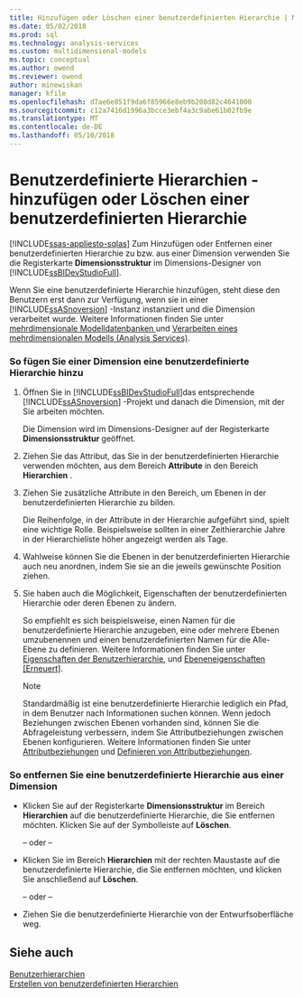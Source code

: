 ```yaml
---
title: Hinzufügen oder Löschen einer benutzerdefinierten Hierarchie | Microsoft Docs
ms.date: 05/02/2018
ms.prod: sql
ms.technology: analysis-services
ms.custom: multidimensional-models
ms.topic: conceptual
ms.author: owend
ms.reviewer: owend
author: minewiskan
manager: kfile
ms.openlocfilehash: d7ae6e851f9da6f85966e8eb9b208d82c4641000
ms.sourcegitcommit: c12a7416d1996a3bcce3ebf4a3c9abe61b02fb9e
ms.translationtype: MT
ms.contentlocale: de-DE
ms.lasthandoff: 05/10/2018
---
```

# <a name="user-defined-hierarchies---add-or-delete-a-user-defined-hierarchy"></a>Benutzerdefinierte Hierarchien - hinzufügen oder Löschen einer benutzerdefinierten Hierarchie
[!INCLUDE[ssas-appliesto-sqlas](../../includes/ssas-appliesto-sqlas.md)]
  Zum Hinzufügen oder Entfernen einer benutzerdefinierten Hierarchie zu bzw. aus einer Dimension verwenden Sie die Registerkarte **Dimensionsstruktur** im Dimensions-Designer von [!INCLUDE[ssBIDevStudioFull](../../includes/ssbidevstudiofull-md.md)].  
  
 Wenn Sie eine benutzerdefinierte Hierarchie hinzufügen, steht diese den Benutzern erst dann zur Verfügung, wenn sie in einer [!INCLUDE[ssASnoversion](../../includes/ssasnoversion-md.md)] -Instanz instanziiert und die Dimension verarbeitet wurde. Weitere Informationen finden Sie unter [mehrdimensionale Modelldatenbanken ](../../analysis-services/multidimensional-models/multidimensional-model-databases-ssas.md) und [Verarbeiten eines mehrdimensionalen Modells &#40;Analysis Services&#41;](../../analysis-services/multidimensional-models/processing-a-multidimensional-model-analysis-services.md).  
  
### <a name="to-add-a-user-defined-hierarchy-to-a-dimension"></a>So fügen Sie einer Dimension eine benutzerdefinierte Hierarchie hinzu  
  
1.  Öffnen Sie in [!INCLUDE[ssBIDevStudioFull](../../includes/ssbidevstudiofull-md.md)]das entsprechende [!INCLUDE[ssASnoversion](../../includes/ssasnoversion-md.md)] -Projekt und danach die Dimension, mit der Sie arbeiten möchten.  
  
     Die Dimension wird im Dimensions-Designer auf der Registerkarte **Dimensionsstruktur** geöffnet.  
  
2.  Ziehen Sie das Attribut, das Sie in der benutzerdefinierten Hierarchie verwenden möchten, aus dem Bereich **Attribute** in den Bereich **Hierarchien** .  
  
3.  Ziehen Sie zusätzliche Attribute in den Bereich, um Ebenen in der benutzerdefinierten Hierarchie zu bilden.  
  
     Die Reihenfolge, in der Attribute in der Hierarchie aufgeführt sind, spielt eine wichtige Rolle. Beispielsweise sollten in einer Zeithierarchie Jahre in der Hierarchieliste höher angezeigt werden als Tage.  
  
4.  Wahlweise können Sie die Ebenen in der benutzerdefinierten Hierarchie auch neu anordnen, indem Sie sie an die jeweils gewünschte Position ziehen.  
  
5.  Sie haben auch die Möglichkeit, Eigenschaften der benutzerdefinierten Hierarchie oder deren Ebenen zu ändern.  
  
     So empfiehlt es sich beispielsweise, einen Namen für die benutzerdefinierte Hierarchie anzugeben, eine oder mehrere Ebenen umzubenennen und einen benutzerdefinierten Namen für die Alle-Ebene zu definieren. Weitere Informationen finden Sie unter [Eigenschaften der Benutzerhierarchie](../../analysis-services/multidimensional-models-olap-logical-dimension-objects/user-hierarchies-properties.md), und [Ebeneneigenschaften [Erneuert]](../../analysis-services/multidimensional-models-olap-logical-dimension-objects/user-hierarchies-level-properties.md).  
  
    > [!NOTE]  
    >  Standardmäßig ist eine benutzerdefinierte Hierarchie lediglich ein Pfad, in dem Benutzer nach Informationen suchen können. Wenn jedoch Beziehungen zwischen Ebenen vorhanden sind, können Sie die Abfrageleistung verbessern, indem Sie Attributbeziehungen zwischen Ebenen konfigurieren. Weitere Informationen finden Sie unter [Attributbeziehungen](../../analysis-services/multidimensional-models-olap-logical-dimension-objects/attribute-relationships.md) und [Definieren von Attributbeziehungen](../../analysis-services/multidimensional-models/attribute-relationships-define.md).  
  
### <a name="to-remove-a-user-defined-hierarchy-from-a-dimension"></a>So entfernen Sie eine benutzerdefinierte Hierarchie aus einer Dimension  
  
-   Klicken Sie auf der Registerkarte **Dimensionsstruktur** im Bereich **Hierarchien** auf die benutzerdefinierte Hierarchie, die Sie entfernen möchten. Klicken Sie auf der Symbolleiste auf **Löschen**.  
  
     – oder –  
  
-   Klicken Sie im Bereich **Hierarchien** mit der rechten Maustaste auf die benutzerdefinierte Hierarchie, die Sie entfernen möchten, und klicken Sie anschließend auf **Löschen**.  
  
     – oder –  
  
-   Ziehen Sie die benutzerdefinierte Hierarchie von der Entwurfsoberfläche weg.  
  
## <a name="see-also"></a>Siehe auch  
 [Benutzerhierarchien](../../analysis-services/multidimensional-models-olap-logical-dimension-objects/user-hierarchies.md)   
 [Erstellen von benutzerdefinierten Hierarchien](../../analysis-services/multidimensional-models/user-defined-hierarchies-create.md)  
  
  
